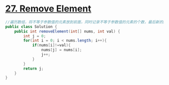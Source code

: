 # <a href="https://leetcode.com/problems/remove-element/">27. Remove Element</a>

```java
//遍历数组，将不等于参数值的元素放到前面，同时记录不等于参数值的元素的个数，最后新的数组的长度就是j的值
public class Solution {
    public int removeElement(int[] nums, int val) {
        int j = 0;
		for(int i = 0; i < nums.length; i++){
			if(nums[i]!=val){
				nums[j] = nums[i];
				j++;
			}
		}
		return j;
    }
}
```
